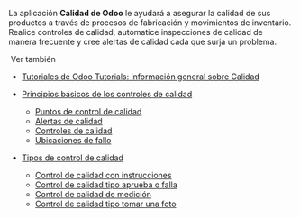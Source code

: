 La aplicación **Calidad de Odoo** le ayudará a asegurar la calidad de sus productos a través de procesos de fabricación y movimientos de inventario. Realice controles de calidad, automatice inspecciones de calidad de manera frecuente y cree alertas de calidad cada que surja un problema.

 Ver también

- [Tutoriales de Odoo Tutorials: información general sobre Calidad](https://www.odoo.com/slides/slide/quality-overview-5590)
    

- [Principios básicos de los controles de calidad](https://www.odoo.com/documentation/17.0/es/applications/inventory_and_mrp/quality.html#)
    - [Puntos de control de calidad](https://www.odoo.com/documentation/17.0/es/applications/inventory_and_mrp/quality/quality_management/quality_control_points.html)
    - [Alertas de calidad](https://www.odoo.com/documentation/17.0/es/applications/inventory_and_mrp/quality/quality_management/quality_alerts.html)
    - [Controles de calidad](https://www.odoo.com/documentation/17.0/es/applications/inventory_and_mrp/quality/quality_management/quality_checks.html)
    - [Ubicaciones de fallo](https://www.odoo.com/documentation/17.0/es/applications/inventory_and_mrp/quality/quality_management/failure_locations.html)
- [Tipos de control de calidad](https://www.odoo.com/documentation/17.0/es/applications/inventory_and_mrp/quality.html#)
    - [Control de calidad con instrucciones](https://www.odoo.com/documentation/17.0/es/applications/inventory_and_mrp/quality/quality_check_types/instructions_check.html)
    - [Control de calidad tipo aprueba o falla](https://www.odoo.com/documentation/17.0/es/applications/inventory_and_mrp/quality/quality_check_types/pass_fail_check.html)
    - [Control de calidad de medición](https://www.odoo.com/documentation/17.0/es/applications/inventory_and_mrp/quality/quality_check_types/measure_check.html)
    - [Control de calidad tipo tomar una foto](https://www.odoo.com/documentation/17.0/es/applications/inventory_and_mrp/quality/quality_check_types/picture_check.html)
